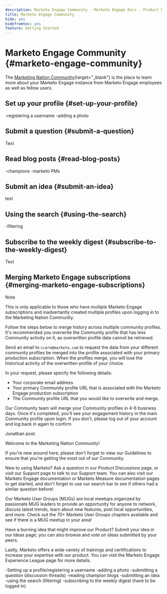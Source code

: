 ```yaml
---
description: Marketo Engage Community - Marketo Engage Docs - Product Documentation
title: Marketo Engage Community
hide: yes
hidefromtoc: yes
feature: Getting Started
---
```

# Marketo Engage Community {#marketo-engage-community}

The [Marketing Nation Community](https://nation.marketo.com/){target="_blank"} is the place to learn more about your Marketo Engage instance from Marketo Engage employees as well as fellow users. 

## Set up your profile {#set-up-your-profile}

-registering a username
-adding a photo

## Submit a question {#submit-a-question}

Text

## Read blog posts {#read-blog-posts}

-champions
-marketo PMs

## Submit an idea {#submit-an-idea}

text

## Using the search {#using-the-search}

-filtering

## Subscribe to the weekly digest {#subscribe-to-the-weekly-digest}

Text

## Merging Marketo Engage subscriptions {#merging-marketo-engage-subscriptions}

>[!NOTE]
>
>This is only applicable to those who have multiple Marketo Engage subscriptions and inadvertantly created multiple profiles upon logging in to the Marketing Nation Community. 

Follow the steps below to merge history across multiple community profiles. It's recommended you overwrite the Community profile that has less Community activity on it, as overwritten profile data cannot be retrieved. 

Send an email to `ccare@marketo.com` to request the data from your different community profiles be merged into the profile associated with your primary production subscription. When the profiles merge, you will lose the historical activity of the overwritten profile of your choice.

In your request, please specify the following details:

* Your corporate email address
* Your primary Community profile URL that is associated with the Marketo Engage production subscription
* The Community profile URL that you would like to overwrite and merge.

Our Community team will merge your Community profiles in 4-6 business days. Once it's completed, you'll see your engagement history in the main Community profile upon login. If you don't, please log out of your account and log back in again to confirm.



Jonathan post:

Welcome to the Marketing Nation Community! 

If you're new around here, please don't forget to view our Guidelines to ensure that you're getting the most out of our Community.

New to using Marketo? Ask a question in our Product Discussions page, or visit our Support page to talk to our Support team. You can also visit our Marketo Engage documentation or Marketo Measure documentation pages to get started, and don't forget to use our search bar to see if others had a similar question before!

Our Marketo User Groups (MUGs) are local meetups organized by passionate MUG leaders to provide an opportunity for anyone to network, discuss latest trends, learn about new features, post local opportunities, and more. Check out the 70+ Marketo User Groups chapters available and see if there is a MUG meetup in your area!

Have a burning idea that might improve our Product? Submit your idea in our Ideas page; you can also browse and vote on ideas submitted by your peers. 

Lastly, Marketo offers a wide variety of trainings and certifications to increase your expertise with our product. You can visit the Marketo Engage Experience League page for more details.



-Setting up a profile/registering a username
-adding a photo
-submitting a question (discussion threads)
-reading champion blogs
-submitting an idea
-using the search (filtering)
-subscribing to the weekly digest (have to be logged in)